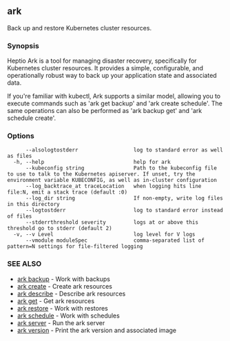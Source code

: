 ## ark

Back up and restore Kubernetes cluster resources.

### Synopsis


Heptio Ark is a tool for managing disaster recovery, specifically for Kubernetes
cluster resources. It provides a simple, configurable, and operationally robust
way to back up your application state and associated data.

If you're familiar with kubectl, Ark supports a similar model, allowing you to
execute commands such as 'ark get backup' and 'ark create schedule'. The same
operations can also be performed as 'ark backup get' and 'ark schedule create'.

### Options

```
      --alsologtostderr                  log to standard error as well as files
  -h, --help                             help for ark
      --kubeconfig string                Path to the kubeconfig file to use to talk to the Kubernetes apiserver. If unset, try the environment variable KUBECONFIG, as well as in-cluster configuration
      --log_backtrace_at traceLocation   when logging hits line file:N, emit a stack trace (default :0)
      --log_dir string                   If non-empty, write log files in this directory
      --logtostderr                      log to standard error instead of files
      --stderrthreshold severity         logs at or above this threshold go to stderr (default 2)
  -v, --v Level                          log level for V logs
      --vmodule moduleSpec               comma-separated list of pattern=N settings for file-filtered logging
```

### SEE ALSO
* [ark backup](ark_backup.md)	 - Work with backups
* [ark create](ark_create.md)	 - Create ark resources
* [ark describe](ark_describe.md)	 - Describe ark resources
* [ark get](ark_get.md)	 - Get ark resources
* [ark restore](ark_restore.md)	 - Work with restores
* [ark schedule](ark_schedule.md)	 - Work with schedules
* [ark server](ark_server.md)	 - Run the ark server
* [ark version](ark_version.md)	 - Print the ark version and associated image

